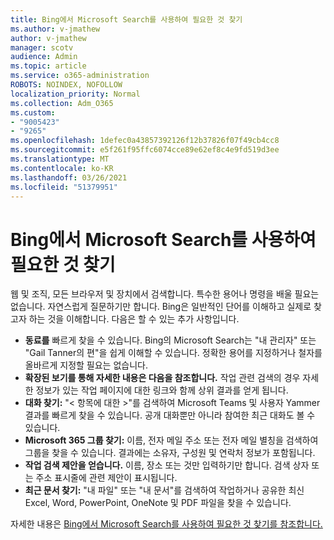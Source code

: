 ```yaml
---
title: Bing에서 Microsoft Search를 사용하여 필요한 것 찾기
ms.author: v-jmathew
author: v-jmathew
manager: scotv
audience: Admin
ms.topic: article
ms.service: o365-administration
ROBOTS: NOINDEX, NOFOLLOW
localization_priority: Normal
ms.collection: Adm_O365
ms.custom:
- "9005423"
- "9265"
ms.openlocfilehash: 1defec0a43857392126f12b37826f07f49cb4cc8
ms.sourcegitcommit: e5f261f95ffc6074cce89e62ef8c4e9fd519d3ee
ms.translationtype: MT
ms.contentlocale: ko-KR
ms.lasthandoff: 03/26/2021
ms.locfileid: "51379951"
---
```

# <a name="find-what-you-need-with-microsoft-search-in-bing"></a>Bing에서 Microsoft Search를 사용하여 필요한 것 찾기

웹 및 조직, 모든 브라우저 및 장치에서 검색합니다. 특수한 용어나 명령을 배울 필요는 없습니다. 자연스럽게 질문하기만 합니다. Bing은 일반적인 단어를 이해하고 실제로 찾고자 하는 것을 이해합니다. 다음은 할 수 있는 추가 사항입니다.

- **동료를** 빠르게 찾을 수 있습니다. Bing의 Microsoft Search는 "내 관리자" 또는 "Gail Tanner의 편"을 쉽게 이해할 수 있습니다. 정확한 용어를 지정하거나 철자를 올바르게 지정할 필요는 없습니다.
- **확장된 보기를 통해 자세한 내용은 다음을 참조합니다.** 작업 관련 검색의 경우 자세한 정보가 있는 작업 페이지에 대한 링크와 함께 상위 결과를 얻게 됩니다.
- **대화 찾기:** "< 항목에 대한 >"를 검색하여 Microsoft Teams 및 사용자 Yammer 결과를 빠르게 찾을 수 있습니다. 공개 대화뿐만 아니라 참여한 최근 대화도 볼 수 있습니다.
- **Microsoft 365 그룹 찾기:** 이름, 전자 메일 주소 또는 전자 메일 별칭을 검색하여 그룹을 찾을 수 있습니다. 결과에는 소유자, 구성원 및 연락처 정보가 포함됩니다.
- **작업 검색 제안을 얻습니다.** 이름, 장소 또는 것만 입력하기만 합니다. 검색 상자 또는 주소 표시줄에 관련 제안이 표시됩니다.
- **최근 문서 찾기:** "내 파일" 또는 "내 문서"를 검색하여 작업하거나 공유한 최신 Excel, Word, PowerPoint, OneNote 및 PDF 파일을 찾을 수 있습니다.

자세한 내용은 [Bing에서 Microsoft Search를 사용하여 필요한 것 찾기를 참조합니다.](https://go.microsoft.com/fwlink/?linkid=2149027)
